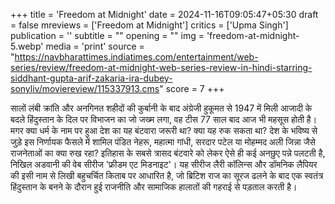+++
title = 'Freedom at Midnight'
date = 2024-11-16T09:05:47+05:30
draft = false
mreviews = ['Freedom at Midnight']
critics = ['Upma Singh']
publication = ''
subtitle = ""
opening = ""
img = 'freedom-at-midnight-5.webp'
media = 'print'
source = "https://navbharattimes.indiatimes.com/entertainment/web-series/review/freedom-at-midnight-web-series-review-in-hindi-starring-siddhant-gupta-arif-zakaria-ira-dubey-sonyliv/moviereview/115337913.cms"
score = 7
+++

सालों लंबी क्रांति और अनगिनत शहीदों की कुर्बानी के बाद अंग्रेजी हुकूमत से 1947 में मिली आजादी के बदले हिंदुस्तान के दिल पर विभाजन का जो जख्म लगा, वह टीस 77 साल बाद आज भी महसूस होती है। मगर क्या धर्म के नाम पर हुआ देश का यह बंटवारा जरूरी था? क्या यह रुक सकता था? देश के भविष्य से जुड़े इस निर्णायक फैसले में शामिल पंडित नेहरू, महात्मा गांधी, सरदार पटेल या मोहम्मद अली जिन्ना जैसे राजनेताओं का क्या रुख रहा? इतिहास के सबसे त्रासद बंटवारे को लेकर ऐसे ही कई अनछ़ुए पन्ने पलटती है, निखिल अडवानी की वेब सीरीज 'फ्रीडम एट मिडनाइट'। यह सीरीज लैरी कॉलिन्स और डॉमनिक लैपियर की इसी नाम से लिखी बहुचर्चित किताब पर आधारित है, जो ब्रिटिश राज का सूरज ढलने के बाद एक स्वतंत्र हिंदुस्तान के बनने के दौरान हुई राजनीति और सामाजिक हालातों की गहराई से पड़ताल करती है।
